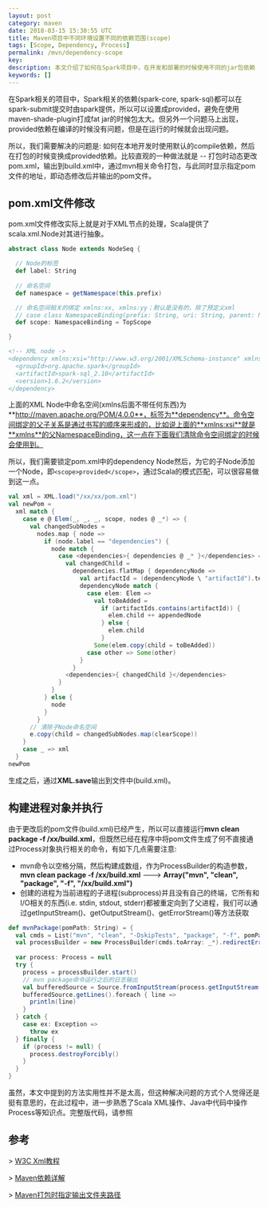 ```yaml
---
layout: post
category: maven
date: 2018-03-15 15:30:55 UTC
title: Maven项目中不同环境设置不同的依赖范围(scope)
tags: [Scope, Dependency, Process]
permalink: /mvn/dependency-scope
key: 
description: 本文介绍了如何在Spark项目中，在开发和部署的时候使用不同的jar包依赖
keywords: []
---
```


在Spark相关的项目中，Spark相关的依赖(spark-core, spark-sql)都可以在spark-submit提交时由spark提供，所以可以设置成provided，避免在使用maven-shade-plugin打成fat jar的时候包太大。但另外一个问题马上出现，provided依赖在编译的时候没有问题，但是在运行的时候就会出现问题。

所以，我们需要解决的问题是: 如何在本地开发时使用默认的compile依赖，然后在打包的时候变换成provided依赖。比较直观的一种做法就是 -- 打包时动态更改pom.xml，输出到build.xml中，通过mvn相关命令打包，与此同时显示指定pom文件的地址，即动态修改后并输出的pom文件。

## pom.xml文件修改

pom.xml文件修改实际上就是对于XML节点的处理，Scala提供了scala.xml.Node对其进行抽象。

```scala
abstract class Node extends NodeSeq { 

  // Node的标签
  def label: String
  
  // 命名空间
  def namespace = getNamespace(this.prefix)

  // 命名空间相关的绑定 xmlns:xx, xmlns:yy；默认是没有的，除了预定义xml
  // case class NamespaceBinding(prefix: String, uri: String, parent: NamespaceBinding)
  def scope: NamespaceBinding = TopScope   

}
```

```xml
<!-- XML node ->
<dependency xmlns:xsi="http://www.w3.org/2001/XMLSchema-instance" xmlns="http://maven.apache.org/POM/4.0.0">
  <groupId>org.apache.spark</groupId>
  <artifactId>spark-sql_2.10</artifactId>
  <version>1.6.2</version>
</dependency>
```

上面的XML Node中命名空间(xmlns后面不带任何东西)为**http://maven.apache.org/POM/4.0.0**，标签为**dependency**。命令空间绑定的父子关系是通过书写的顺序来形成的，比如说上面的**xmlns:xsi**就是**xmlns**的父NamespaceBinding，这一点在下面我们清除命令空间绑定的时候会使用到。

所以，我们需要锁定pom.xml中的dependency Node然后，为它的子Node添加一个Node，即`<scope>provided</scope>`，通过Scala的模式匹配，可以很容易做到这一点。

```scala
val xml = XML.load("/xx/xx/pom.xml")
val newPom =
  xml match {
    case e @ Elem(_, _, _, scope, nodes @ _*) => {
      val changedSubNodes =
        nodes.map { node =>
          if (node.label == "dependencies") {
            node match {
              case <dependencies>{ dependencies @ _* }</dependencies> => {
                val changedChild =
                  dependencies.flatMap { dependencyNode =>
                    val artifactId = (dependencyNode \ "artifactId").text
                    dependencyNode match {
                      case elem: Elem =>
                        val toBeAdded =
                          if (artifactIds.contains(artifactId)) {
                            elem.child ++ appendedNode
                          } else {
                            elem.child
                          }
                        Some(elem.copy(child = toBeAdded))
                      case other => Some(other)
                    }
                  }
                <dependencies>{ changedChild }</dependencies>
              }
            }
          } else {
            node
          }
        }
      // 清除子Node命名空间
      e.copy(child = changedSubNodes.map(clearScope))
    }
    case _ => xml
  }
newPom
```

生成之后，通过**XML.save**输出到文件中(build.xml)。

## 构建进程对象并执行

由于更改后的pom文件(build.xml)已经产生，所以可以直接运行**mvn clean package -f /xx/build.xml**，但既然已经在程序中将pom文件生成了何不直接通过Process对象执行相关的命令，有如下几点需要注意:

<ul class="item">
    <li>
mvn命令以空格分隔，然后构建成数组，作为ProcessBuilder的构造参数，<b>mvn clean package -f /xx/build.xml</b> ---> <b>Array("mvn", "clean", "package", "-f", "/xx/build.xml")</b>
    </li>
    <li>
创建的进程为当前进程的子进程(subprocess)并且没有自己的终端，它所有和I/O相关的东西(i.e. stdin, stdout, stderr)都被重定向到了父进程，我们可以通过getInputStream()、getOutputStream()、getErrorStream()等方法获取
    </li>
</ul>

```scala
def mvnPackage(pomPath: String) = {
  val cmds = List("mvn", "clean", "-DskipTests", "package", "-f", pomPath)
  val processBuilder = new ProcessBuilder(cmds.toArray: _*).redirectErrorStream(true)
  
  var process: Process = null
  try {
    process = processBuilder.start()
    // mvn package命令运行之后的日志输出
    val bufferedSource = Source.fromInputStream(process.getInputStream())
    bufferedSource.getLines().foreach { line =>
      println(line)
    }
  } catch {
    case ex: Exception =>
      throw ex
  } finally {
    if (process != null) {
      process.destroyForcibly()
    }
  }
}
```

虽然，本文中提到的方法实用性并不是太高，但这种解决问题的方式个人觉得还是挺有意思的，在此过程中，进一步熟悉了Scala XML操作、Java中代码中操作Process等知识点。完整版代码，请参照[]()

## 参考

\> [W3C Xml教程](http://www.w3school.com.cn/x.asp)

\> [Maven依赖详解](https://maven.apache.org/guides/introduction/introduction-to-dependency-mechanism.html)

\> [Maven打包时指定输出文件夹路径](https://stackoverflow.com/questions/4757426/maven-specify-the-outputdirectory-only-for-packaging-a-jar)